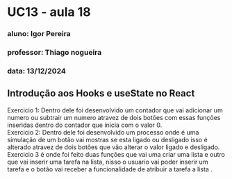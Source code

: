 # UC13 - aula 18
### aluno: Igor Pereira
### professor: Thiago nogueira
### data: 13/12/2024
##  Introdução aos Hooks e useState no React
Exercicio 1:
 Dentro dele foi desenvolvido um contador que vai adicionar um numero ou subtrair um numero atravez de dois botões com essas funções inseridas dentro do contador que inicia com o valor 0.  
Exercicio 2: 
Dentro dele foi desenvolvido um processo onde é uma simulação de um botão vai mostras se esta ligado ou desligado isso é alterado atravez de dois botões que vão alterar o valor ligado e desligado.
Exercicio 3 é onde foi feito duas funções que vai uma criar uma lista e outro que vai inserir uma tarefa na lista, nisso o usuario vai poder inserir um tarefa e o botão vai receber a funcionalidade de atribuir a tarefa a lista .